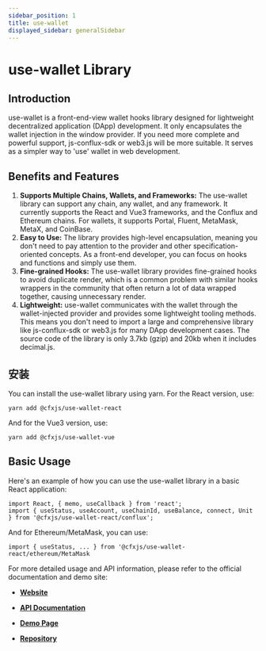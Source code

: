 ```yaml
---
sidebar_position: 1
title: use-wallet
displayed_sidebar: generalSidebar
---
```


# use-wallet Library

## Introduction

use-wallet is a front-end-view wallet hooks library designed for lightweight decentralized application (DApp) development. It only encapsulates the wallet injection in the window provider. If you need more complete and powerful support, js-conflux-sdk or web3.js will be more suitable. It serves as a simpler way to 'use' wallet in web development.

## Benefits and Features

1. **Supports Multiple Chains, Wallets, and Frameworks:** The use-wallet library can support any chain, any wallet, and any framework. It currently supports the React and Vue3 frameworks, and the Conflux and Ethereum chains. For wallets, it supports Portal, Fluent, MetaMask, MetaX, and CoinBase.
2. **Easy to Use:** The library provides high-level encapsulation, meaning you don't need to pay attention to the provider and other specification-oriented concepts. As a front-end developer, you can focus on hooks and functions and simply use them.
3. **Fine-grained Hooks:** The use-wallet library provides fine-grained hooks to avoid duplicate render, which is a common problem with similar hooks wrappers in the community that often return a lot of data wrapped together, causing unnecessary render.
4. **Lightweight:** use-wallet communicates with the wallet through the wallet-injected provider and provides some lightweight tooling methods. This means you don't need to import a large and comprehensive library like js-conflux-sdk or web3.js for many DApp development cases. The source code of the library is only 3.7kb (gzip) and 20kb when it includes decimal.js.

## 安装

You can install the use-wallet library using yarn. For the React version, use:

```
yarn add @cfxjs/use-wallet-react
```

And for the Vue3 version, use:

```
yarn add @cfxjs/use-wallet-vue
```

## Basic Usage

Here's an example of how you can use the use-wallet library in a basic React application:

```
import React, { memo, useCallback } from 'react';
import { useStatus, useAccount, useChainId, useBalance, connect, Unit } from '@cfxjs/use-wallet-react/conflux';
```

And for Ethereum/MetaMask, you can use:

```
import { useStatus, ... } from '@cfxjs/use-wallet-react/ethereum/MetaMask
```

For more detailed usage and API information, please refer to the official documentation and demo site:

- [**Website**](https://use-wallet.fluentwallet.dev/#/)

- [**API Documentation**](https://use-wallet.fluentwallet.dev/#/api/react)

- [**Demo Page**](https://use-wallet.fluentwallet.dev/#/demo)

- [**Repository**](https://github.com/Conflux-Chain/use-wallet)
